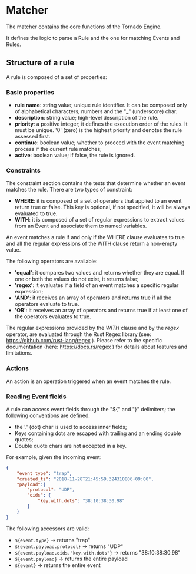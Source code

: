 # Matcher

The matcher contains the core functions of the Tornado Engine.

It defines the logic to parse a Rule and the one for matching Events and Rules. 

## Structure of a rule
A rule is composed of a set of properties:

### Basic properties

- __rule name__: string value; unique rule identifier. It can be composed only of alphabetical characters, numbers and the "_" (underscore) char.
- __description__: string value; high-level description of the rule.
- __priority__: a positive integer; it defines the execution order of the rules. It must be unique. '0' (zero) is the highest priority and denotes the rule assessed first.
- __continue__: boolean value; whether to proceed with the event matching process if the current rule matches;
- __active__: boolean value; if false, the rule is ignored.

### Constraints

The constraint section contains the tests that determine whether an event matches the rule.
There are two types of constraint:

- __WHERE__: it is composed of a set of operators that applied to an event return true or false. This key is optional, if not specified, it will be always evaluated to true.
- __WITH__: it is composed of a set of regular expressions to extract values from an Event and associate them to named variables.

An event matches a rule if and only if the WHERE clause evaluates to true and all the regular expressions of the WITH clause return a non-empty value.

The following operators are available:
- __'equal'__: it compares two values and returns whether they are equal. If one or both the values do not exist, it returns false;
- __'regex'__: it evaluates if a field of an event matches a specific regular expression;
- __'AND'__: it receives an array of operators and returns true if all the operators evaluate to true.
- __'OR'__: it receives an array of operators and returns true if at least one of the operators evaluates to true.

The regular expressions provided by the _WITH_ clause and by the _regex_ operator, are evaluated through the Rust Regex library (see: https://github.com/rust-lang/regex ). Please refer to the specific documentation (here: https://docs.rs/regex ) for details about features and limitations.  

### Actions

An action is an operation triggered when an event matches the rule.  

### Reading Event fields
A rule can access event fields through the "${" and "}" delimiters; the following conventions are defined:
- the '.' (dot) char is used to access inner fields;
- Keys containing dots are escaped with trailing and an ending double quotes;
- Double quote chars are not accepted in a key.

For example, given the incoming event:
```json
{
    "event_type": "trap",
    "created_ts": "2018-11-28T21:45:59.324310806+09:00",
    "payload":{
        "protocol": "UDP",
        "oids": {
            "key.with.dots": "38:10:38:30.98"
        }
    }
}
```

The following accessors are valid:
- `${event.type}` -> returns "trap"
- `${event.payload.protocol}` -> returns "UDP"
- `${event.payload.oids."key.with.dots"}` -> returns "38:10:38:30.98"
- `${event.payload}` -> returns the entire payload
- `${event}` -> returns the entire event

 

